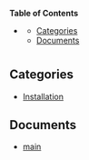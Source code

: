 <!-- START doctoc generated TOC please keep comment here to allow auto update -->
<!-- DON'T EDIT THIS SECTION, INSTEAD RE-RUN doctoc TO UPDATE -->
**Table of Contents**

- [](#)
  - [Categories](#categories)
  - [Documents](#documents)

<!-- END doctoc generated TOC please keep comment here to allow auto update -->

# 


## Categories
- [Installation](./Installation/README.md)

## Documents
- [main](main.md)